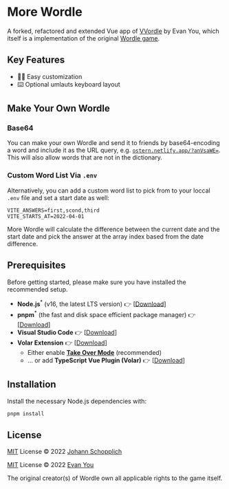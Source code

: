 # More Wordle

A forked, refactored and extended Vue app of [VVordle](https://github.com/yyx990803/vue-wordle) by Evan You, which itself is a implementation of the original [Wordle game](https://www.nytimes.com/games/wordle/index.html).

## Key Features

- 💆‍♀️ Easy customization
- ⌨️ Optional umlauts keyboard layout

## Make Your Own Wordle

### Base64

You can make your own Wordle and send it to friends by base64-encoding a word and include it as the URL query, e.g. [`ostern.netlify.app/?anVsaWE=`](https://ostern.netlify.app/?anVsaWE=). This will also allow words that are not in the dictionary.

### Custom Word List Via `.env`

Alternatively, you can add a custom word list to pick from to your loccal `.env` file and set a start date as well:

```dotenv
VITE_ANSWERS=first,scond,third
VITE_STARTS_AT=2022-04-01
```

More Wordle will calculate the difference between the current date and the start date and pick the answer at the array index based from the date difference.

## Prerequisites

Before getting started, please make sure you have installed the recommended setup.

- **Node.js**<sup>\*</sup> (v16, the latest LTS version) 👉 [[Download](https://nodejs.org/en/download/)]
- **pnpm**<sup>\*</sup> (the fast and disk space efficient package manager) 👉 [[Download](https://pnpm.io/installation#nodejs-is-preinstalled)]
- **Visual Studio Code** 👉 [[Download](https://code.visualstudio.com/)]
- **Volar Extension** 👉 [[Download](https://marketplace.visualstudio.com/items?itemName=johnsoncodehk.volar)]
  - Either enable [**Take Over Mode**](https://github.com/johnsoncodehk/volar/discussions/471) (recommended)
  - ... or add **TypeScript Vue Plugin (Volar)** 👉 [[Download](https://marketplace.visualstudio.com/items?itemName=johnsoncodehk.vscode-typescript-vue-plugin)]

## Installation

Install the necessary Node.js dependencies with:

```bash
pnpm install
```

## License

[MIT](./LICENSE) License © 2022 [Johann Schopplich](https://github.com/johannschopplich)

[MIT](./LICENSE) License © 2022 [Evan You](https://github.com/yyx990803)

The original creator(s) of Wordle own all applicable rights to the game itself.
